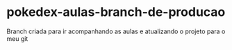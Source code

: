 # pokedex-aulas-branch-de-producao
Branch criada para ir acompanhando as aulas e atualizando o projeto para o meu git
